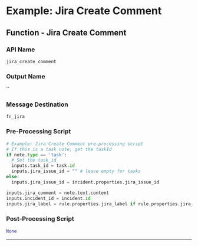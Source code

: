 <!--
    DO NOT MANUALLY EDIT THIS FILE
    THIS FILE IS AUTOMATICALLY GENERATED WITH resilient-sdk codegen
-->

# Example: Jira Create Comment

## Function - Jira Create Comment

### API Name
`jira_create_comment`

### Output Name
``

### Message Destination
`fn_jira`

### Pre-Processing Script
```python
# Example: Jira Create Comment pre-processing script
# If this is a task note, get the taskId
if note.type == 'task':
  # Set the task_id
  inputs.task_id = task.id
  inputs.jira_issue_id = "" # leave empty for tasks
else:
  inputs.jira_issue_id = incident.properties.jira_issue_id

inputs.jira_comment = note.text.content
inputs.incident_id = incident.id
inputs.jira_label = rule.properties.jira_label if rule.properties.jira_label else incident.properties.jira_label
```

### Post-Processing Script
```python
None
```

---

